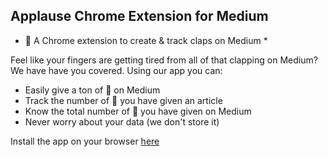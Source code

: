 Applause Chrome Extension for Medium
-------------------------
* 👏 A Chrome extension to create & track claps on Medium *

Feel like your fingers are getting tired from all of that clapping on Medium? We have have you covered. Using our app you can:

 - Easily give a ton of 👏 on Medium
 - Track the number of 👏 you have given an article
 - Know the total number of 👏 you have given on Medium
 - Never worry about your data (we don't store it)

Install the app on your browser [here](https://chrome.google.com/webstore/detail/applause/djahfjeojpkfmlnpppjgbpnehlackooc)
